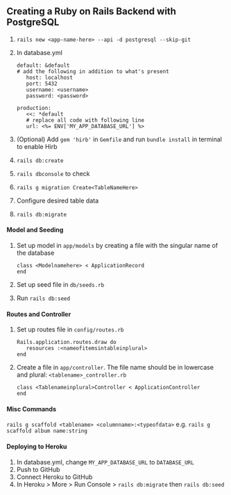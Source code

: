 ## Creating a Ruby on Rails Backend with PostgreSQL

1. `rails new <app-name-here> --api -d postgresql --skip-git`
1. In database.yml

   ```
   default: &default
   # add the following in addition to what's present
      host: localhost
      port: 5432
      username: <username>
      password: <password>

   production:
      <<: *default
      # replace all code with following line
      url: <%= ENV['MY_APP_DATABASE_URL'] %>
   ```

1. (Optional) Add `gem 'hirb'` in `Gemfile` and run `bundle install` in terminal to enable Hirb
1. `rails db:create`
1. `rails dbconsole` to check
1. `rails g migration Create<TableNameHere>`
1. Configure desired table data
1. `rails db:migrate`

#### Model and Seeding

1. Set up model in `app/models` by creating a file with the singular name of the database

   ```
   class <Modelnamehere> < ApplicationRecord
   end
   ```

1. Set up seed file in `db/seeds.rb`
1. Run `rails db:seed`

#### Routes and Controller

1. Set up routes file in `config/routes.rb`

   ```
   Rails.application.routes.draw do
      resources :<nameofitemsintableinplural>
   end
   ```

1. Create a file in `app/controller`. The file name should be in lowercase and plural: `<tablename>_controller.rb`

   ```
   class <Tablenameinplural>Controller < ApplicationController
   end
   ```

#### Misc Commands

`rails g scaffold <tablename> <columnname>:<typeofdata>` e.g. `rails g scaffold album name:string`

#### Deploying to Heroku

1. In database.yml, change `MY_APP_DATABASE_URL` to `DATABASE_URL`
2. Push to GitHub
3. Connect Heroku to GitHub
4. In Heroku > More > Run Console > `rails db:migrate` then `rails db:seed`
